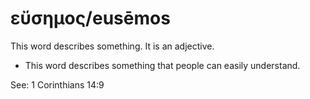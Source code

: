 # εὔσημος/eusēmos
This word describes something. It is an adjective.
* This word describes something that people can easily understand.

See: 1 Corinthians 14:9
